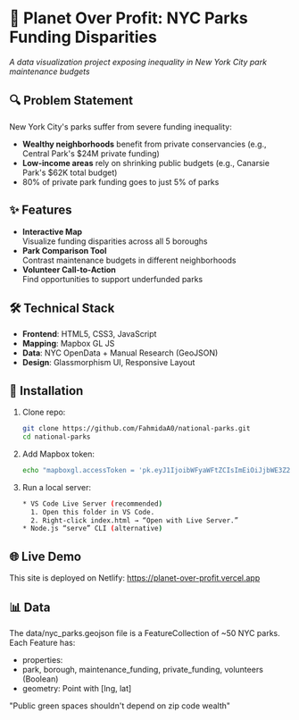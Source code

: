 # 🌳 Planet Over Profit: NYC Parks Funding Disparities

*A data visualization project exposing inequality in New York City park maintenance budgets*

## 🔍 Problem Statement
New York City's parks suffer from severe funding inequality:
- **Wealthy neighborhoods** benefit from private conservancies (e.g., Central Park's $24M private funding)
- **Low-income areas** rely on shrinking public budgets (e.g., Canarsie Park's $62K total budget)
- 80% of private park funding goes to just 5% of parks

## ✨ Features
- **Interactive Map**  
  Visualize funding disparities across all 5 boroughs
- **Park Comparison Tool**  
  Contrast maintenance budgets in different neighborhoods
- **Volunteer Call-to-Action**  
  Find opportunities to support underfunded parks

## 🛠️ Technical Stack
- **Frontend**: HTML5, CSS3, JavaScript
- **Mapping**: Mapbox GL JS
- **Data**: NYC OpenData + Manual Research (GeoJSON)
- **Design**: Glassmorphism UI, Responsive Layout

## 🚀 Installation
1. Clone repo:
   ```bash
   git clone https://github.com/FahmidaA0/national-parks.git
   cd national-parks
   
2. Add Mapbox token:
   ```bash
   echo "mapboxgl.accessToken = 'pk.eyJ1IjoibWFyaWFtZCIsImEiOiJjbWE3Z2R6bWoxMTRqMmpvb2w1bWFoc3JyIn0.MXbj8s15iXVTL05K61apyw'" > config.js
3. Run a local server:
   ```bash
   * VS Code Live Server (recommended)
     1. Open this folder in VS Code.
     2. Right-click index.html → “Open with Live Server.”
   * Node.js “serve” CLI (alternative)

## 🌐 Live Demo
This site is deployed on Netlify: https://planet-over-profit.vercel.app

## 📊 Data
The data/nyc_parks.geojson file is a FeatureCollection of ~50 NYC parks.
Each Feature has:
- properties:
- park, borough, maintenance_funding, private_funding, volunteers (Boolean)
- geometry: Point with [lng, lat]

"Public green spaces shouldn't depend on zip code wealth"


